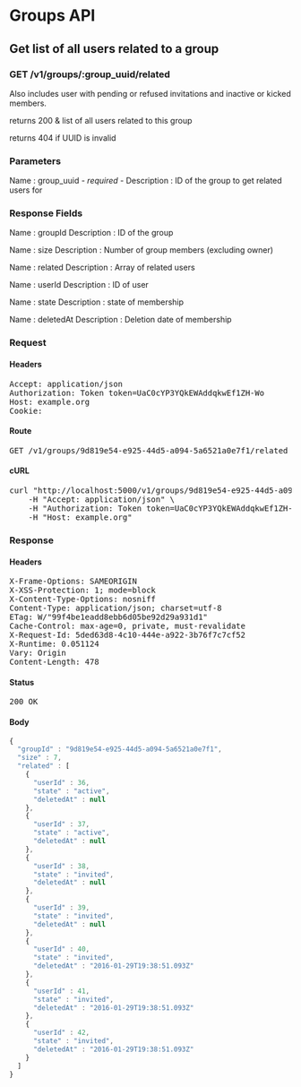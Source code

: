 # Groups API

## Get list of all users related to a group

### GET /v1/groups/:group_uuid/related

Also includes user with pending or refused invitations and inactive or kicked members.

returns 200 &amp; list of all users related to this group

returns 404 if UUID is invalid

### Parameters

Name : group_uuid *- required -*
Description : ID of the group to get related users for


### Response Fields

Name : groupId
Description : ID of the group

Name : size
Description : Number of group members (excluding owner)

Name : related
Description : Array of related users

Name : userId
Description : ID of user

Name : state
Description : state of membership

Name : deletedAt
Description : Deletion date of membership

### Request

#### Headers

<pre>Accept: application/json
Authorization: Token token=UaC0cYP3YQkEWAddqkwEf1ZH-Wo
Host: example.org
Cookie: </pre>

#### Route

<pre>GET /v1/groups/9d819e54-e925-44d5-a094-5a6521a0e7f1/related</pre>

#### cURL

<pre class="request">curl &quot;http://localhost:5000/v1/groups/9d819e54-e925-44d5-a094-5a6521a0e7f1/related&quot; -X GET \
	-H &quot;Accept: application/json&quot; \
	-H &quot;Authorization: Token token=UaC0cYP3YQkEWAddqkwEf1ZH-Wo&quot; \
	-H &quot;Host: example.org&quot;</pre>

### Response

#### Headers

<pre>X-Frame-Options: SAMEORIGIN
X-XSS-Protection: 1; mode=block
X-Content-Type-Options: nosniff
Content-Type: application/json; charset=utf-8
ETag: W/&quot;99f4be1eadd8ebb6d05be92d29a931d1&quot;
Cache-Control: max-age=0, private, must-revalidate
X-Request-Id: 5ded63d8-4c10-444e-a922-3b76f7c7cf52
X-Runtime: 0.051124
Vary: Origin
Content-Length: 478</pre>

#### Status

<pre>200 OK</pre>

#### Body

```javascript
{
  "groupId" : "9d819e54-e925-44d5-a094-5a6521a0e7f1",
  "size" : 7,
  "related" : [
    {
      "userId" : 36,
      "state" : "active",
      "deletedAt" : null
    },
    {
      "userId" : 37,
      "state" : "active",
      "deletedAt" : null
    },
    {
      "userId" : 38,
      "state" : "invited",
      "deletedAt" : null
    },
    {
      "userId" : 39,
      "state" : "invited",
      "deletedAt" : null
    },
    {
      "userId" : 40,
      "state" : "invited",
      "deletedAt" : "2016-01-29T19:38:51.093Z"
    },
    {
      "userId" : 41,
      "state" : "invited",
      "deletedAt" : "2016-01-29T19:38:51.093Z"
    },
    {
      "userId" : 42,
      "state" : "invited",
      "deletedAt" : "2016-01-29T19:38:51.093Z"
    }
  ]
}
```
